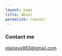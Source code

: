 ```yaml
---
layout: page
title: About
permalink: /about/
---
```


### Contact me

[elaineye983@gmail.com](mailto:elaineye983@gmail.com)
